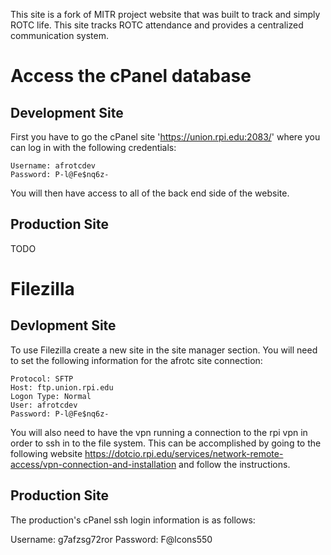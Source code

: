 This site is a fork of MITR project website that was built to track and simply ROTC life. This site tracks ROTC 
attendance and provides a centralized communication system.

# Access the cPanel database

## Development Site
First you have to go the cPanel site 'https://union.rpi.edu:2083/' where you can log in with the following credentials:

```
Username: afrotcdev
Password: P-l@Fe$nq6z-
```

You will then have access to all of the back end side of the website.

## Production Site
TODO

# Filezilla

## Devlopment Site

To use Filezilla create a new site in the site manager section. You will need to set the following information for the 
afrotc site connection:

```
Protocol: SFTP
Host: ftp.union.rpi.edu
Logon Type: Normal
User: afrotcdev
Password: P-l@Fe$nq6z-
```

You will also need to have the vpn running a connection to the rpi vpn in order to ssh in to the file system. This can 
be accomplished by going to the following website 
https://dotcio.rpi.edu/services/network-remote-access/vpn-connection-and-installation and follow the instructions.

## Production Site

The production's cPanel ssh login information is as follows: 
   
   Username: g7afzsg72ror
   Password: F@lcons550